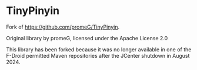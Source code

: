 # TinyPinyin

Fork of https://github.com/promeG/TinyPinyin.

Original library by promeG, licensed under the Apache License 2.0

This library has been forked because it was no longer available in one of the F-Droid permitted
Maven repositories after the JCenter shutdown in August 2024.
